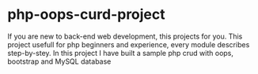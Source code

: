 # php-oops-curd-project
If you are new to back-end web development, this projects for you. This project usefull for php beginners and experience, every module describes step-by-stey. In this project I have built a sample php crud with oops, bootstrap and MySQL database
